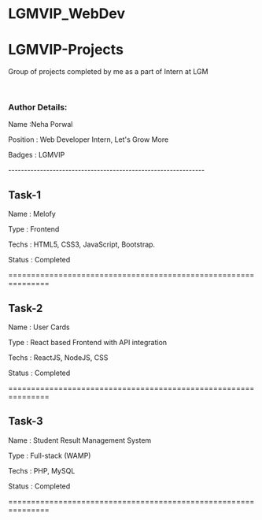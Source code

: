 # LGMVIP_WebDev


# LGMVIP-Projects
Group of projects completed by me as a part of Intern at LGM

<br>

### Author Details:
<p>Name     :Neha Porwal</p>
<p>Position : Web Developer Intern, Let's Grow More</p>
<p>Badges   : LGMVIP</p>
--------------------------------------------------------------


## Task-1
<p>Name       : Melofy</p>
<p>Type       : Frontend </p>
<p>Techs      : HTML5, CSS3, JavaScript, Bootstrap.</p>
<p>Status     : Completed</p>



===============================================================

## Task-2
<p>Name       : User Cards</p>
<p>Type       : React based Frontend with API integration</p>
<p>Techs      : ReactJS, NodeJS, CSS</p>
<p>Status     : Completed</p>



===============================================================

## Task-3
<p>Name       : Student Result Management System</p>
<p>Type       : Full-stack (WAMP)</p>
<p>Techs      :  PHP, MySQL</p>
<p>Status     : Completed</p>


===============================================================

